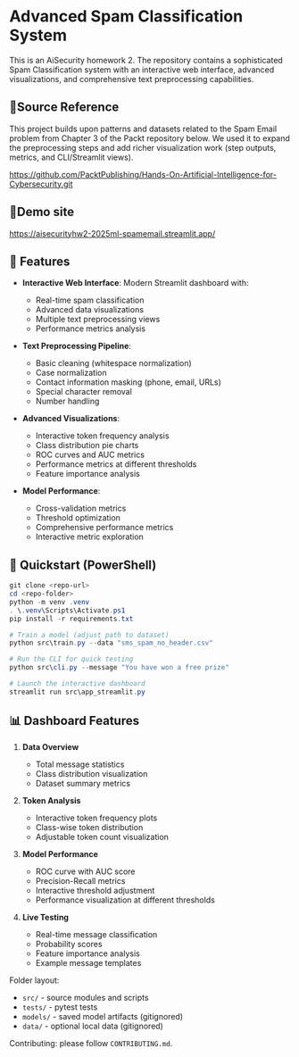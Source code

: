 # Advanced Spam Classification System
This is an AiSecurity homework 2.
The repository contains a sophisticated Spam Classification system with an interactive web interface, advanced visualizations, and comprehensive text preprocessing capabilities.


## 🎵Source Reference
This project builds upon patterns and datasets related to the Spam Email problem from Chapter 3 of the Packt repository below. We used it to expand the preprocessing steps and add richer visualization work (step outputs, metrics, and CLI/Streamlit views).

https://github.com/PacktPublishing/Hands-On-Artificial-Intelligence-for-Cybersecurity.git

## 💫Demo site
https://aisecurityhw2-2025ml-spamemail.streamlit.app/

## 🌟 Features

- **Interactive Web Interface**: Modern Streamlit dashboard with:
  - Real-time spam classification
  - Advanced data visualizations
  - Multiple text preprocessing views
  - Performance metrics analysis

- **Text Preprocessing Pipeline**:
  - Basic cleaning (whitespace normalization)
  - Case normalization
  - Contact information masking (phone, email, URLs)
  - Special character removal
  - Number handling
  
- **Advanced Visualizations**:
  - Interactive token frequency analysis
  - Class distribution pie charts
  - ROC curves and AUC metrics
  - Performance metrics at different thresholds
  - Feature importance analysis

- **Model Performance**:
  - Cross-validation metrics
  - Threshold optimization
  - Comprehensive performance metrics
  - Interactive metric exploration

## 🚀 Quickstart (PowerShell)

```powershell
git clone <repo-url>
cd <repo-folder>
python -m venv .venv
. \.venv\Scripts\Activate.ps1
pip install -r requirements.txt

# Train a model (adjust path to dataset)
python src\train.py --data "sms_spam_no_header.csv"

# Run the CLI for quick testing
python src\cli.py --message "You have won a free prize"

# Launch the interactive dashboard
streamlit run src\app_streamlit.py
```

## 📊 Dashboard Features

1. **Data Overview**
   - Total message statistics
   - Class distribution visualization
   - Dataset summary metrics

2. **Token Analysis**
   - Interactive token frequency plots
   - Class-wise token distribution
   - Adjustable token count visualization

3. **Model Performance**
   - ROC curve with AUC score
   - Precision-Recall metrics
   - Interactive threshold adjustment
   - Performance visualization at different thresholds

4. **Live Testing**
   - Real-time message classification
   - Probability scores
   - Feature importance analysis
   - Example message templates

Folder layout:

- `src/` - source modules and scripts
- `tests/` - pytest tests
- `models/` - saved model artifacts (gitignored)
- `data/` - optional local data (gitignored)

Contributing: please follow `CONTRIBUTING.md`.
